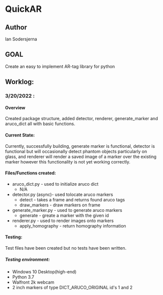 # QuickAR
## Author 
Ian Sodersjerna
## GOAL
Create an easy to implement AR-tag library for python

## Worklog:

### 3/20/2022 : 

#### Overview
Created package structure, added detector, renderer, generate_marker and aruco_dict all with basic functions.
#### Current State:
Currently, successfully building, generate marker is functional, detector is functional but will occasionally detect 
phantom objects particularly on glass, and renderer will render a saved image of a marker over the existing marker 
however this functionality is not yet working correctly.
#### Files/Functions created:
* aruco_dict.py - used to initialize aruco dict
  * N/A
* detector.py (async)- used tolocate aruco markers 
  * detect - takes a frame and returns found aruco tags
  * draw_markers - draw markers on frame
* generate_marker.py - used to generate aruco markers
  * generate - greate a marker with  the given id
* renderer.py - used to render images onto markers
  * apply_homography - return homography information 
#### Testing:
Test files have been created but no tests have been written.
##### Testing environment:
* Windows 10 Desktop(high-end)
* Python 3.7
* Walfront 2k webcam
* 2 inch markers of type DICT_ARUCO_ORIGINAL id's 1 and 2